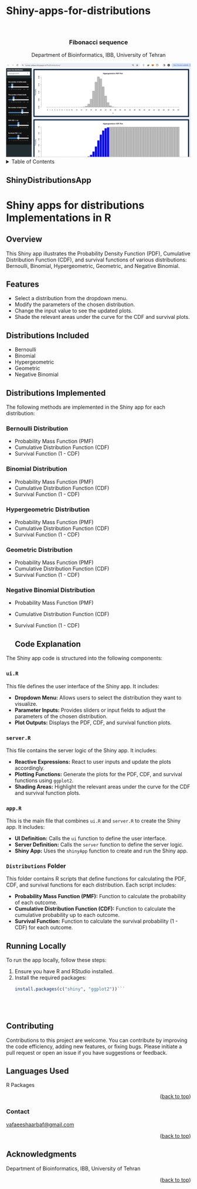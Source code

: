 # Shiny-apps-for-distributions
<!-- Improved compatibility of back to top link: See: https://github.com/othneildrew/Best-README-Template/pull/73 -->
<a name="readme-top"></a>



<!-- PROJECT LOGO -->
<br />
<div align="center">

<h3 align="center">Fibonacci sequence </h3>

  <p align="center">
    Department of Bioinformatics, IBB, University of Tehran
    <br />
  </p>
</div>


<div align="center">
  <img src="Logo.png" alt="Alt text">
</div>

<!-- TABLE OF CONTENTS -->
<details>
  <summary>Table of Contents</summary>
  <ol>
    <li>
      <a href="#Usage">Shiny apps for distributions Link</a>
    </li>
    <li><a href="#Shiny">Shiny apps for distributions Implementations in R</a></li>
    <li><a href="#Overview">Overview</a></li>
    <li><a href="#Features">Features</a></li>
    <li><a href="#Distributions">Distributions Included</a></li>
    <li><a href="#Code_Explanation">Code Explanation</a></li>
    <li><a href="#Languages_Used">Languages Used</a></li>
    <li><a href="#Contact">Contact</a></li>
  </ol>
</details>

<h2 id="Usage >Usage</h2>

Visit the live app at: [ShinyDistributionsApp](https://honey-vafaee.shinyapps.io/PlotDistributions/)


<!-- ABOUT THE PROJECT -->
<h1 id="Shiny"> Shiny apps for distributions Implementations in R</h1>

<h2 id="Overview"> Overview</h2>
This Shiny app illustrates the Probability Density Function (PDF), Cumulative Distribution Function (CDF), and survival functions of various distributions: Bernoulli, Binomial, Hypergeometric, Geometric, and Negative Binomial.

<h2 id="Features"> Features </h2>

- Select a distribution from the dropdown menu.
- Modify the parameters of the chosen distribution.
- Change the input value to see the updated plots.
- Shade the relevant areas under the curve for the CDF and survival plots.

<h2 id="Distributions"> Distributions Included</h2>

- Bernoulli
- Binomial
- Hypergeometric
- Geometric
- Negative Binomial


<h2 id="Distributions"> Distributions Implemented</h2>
The following methods are implemented in the Shiny app for each distribution:

### Bernoulli Distribution
- Probability Mass Function (PMF)
- Cumulative Distribution Function (CDF)
- Survival Function (1 - CDF)

### Binomial Distribution
- Probability Mass Function (PMF)
- Cumulative Distribution Function (CDF)
- Survival Function (1 - CDF)

### Hypergeometric Distribution
- Probability Mass Function (PMF)
- Cumulative Distribution Function (CDF)
- Survival Function (1 - CDF)

### Geometric Distribution
- Probability Mass Function (PMF)
- Cumulative Distribution Function (CDF)
- Survival Function (1 - CDF)

### Negative Binomial Distribution
- Probability Mass Function (PMF)
- Cumulative Distribution Function (CDF)
- Survival Function (1 - CDF)

  
  <h2 id ="Code_Explanation"> Code Explanation</h2>
The Shiny app code is structured into the following components:

### `ui.R`
This file defines the user interface of the Shiny app. It includes:
- **Dropdown Menu:** Allows users to select the distribution they want to visualize.
- **Parameter Inputs:** Provides sliders or input fields to adjust the parameters of the chosen distribution.
- **Plot Outputs:** Displays the PDF, CDF, and survival function plots.

### `server.R`
This file contains the server logic of the Shiny app. It includes:
- **Reactive Expressions:** React to user inputs and update the plots accordingly.
- **Plotting Functions:** Generate the plots for the PDF, CDF, and survival functions using `ggplot2`.
- **Shading Areas:** Highlight the relevant areas under the curve for the CDF and survival function plots.

### `app.R`
This is the main file that combines `ui.R` and `server.R` to create the Shiny app. It includes:
- **UI Definition:** Calls the `ui` function to define the user interface.
- **Server Definition:** Calls the `server` function to define the server logic.
- **Shiny App:** Uses the `shinyApp` function to create and run the Shiny app.

### `Distributions` Folder
This folder contains R scripts that define functions for calculating the PDF, CDF, and survival functions for each distribution. Each script includes:
- **Probability Mass Function (PMF):** Function to calculate the probability of each outcome.
- **Cumulative Distribution Function (CDF):** Function to calculate the cumulative probability up to each outcome.
- **Survival Function:** Function to calculate the survival probability (1 - CDF) for each outcome.


## Running Locally

To run the app locally, follow these steps:

1. Ensure you have R and RStudio installed.
2. Install the required packages:
   ```r
   install.packages(c("shiny", "ggplot2"))```





<h2 id = 'Contributing'>Contributing</h2>
<p>
Contributions to this project are welcome. You can contribute by improving the code efficiency, adding new features, or fixing bugs. Please initiate a pull request or open an issue if you have suggestions or feedback.
</p>
<h2 id="Languages_Used"> Languages Used</h2>
R Packages 
<p align="right">(<a href="#readme-top">back to top</a>)</p>

<!-- CONTACT -->
<h3 id="Contact"> Contact</h3>

vafaeeshaarbaf@gmail.com


<p align="right">(<a href="#readme-top">back to top</a>)</p>



<!-- ACKNOWLEDGMENTS -->
## Acknowledgments

Department of Bioinformatics, IBB, University of Tehran

<p align="right">(<a href="#readme-top">back to top</a>)</p>





<!-- MARKDOWN LINKS & IMAGES -->
<!-- https://www.markdownguide.org/basic-syntax/#reference-style-links -->
[contributors-shield]: https://img.shields.io/github/contributors/github_username/repo_name.svg?style=for-the-badge
[contributors-url]: https://github.com/github_username/repo_name/graphs/contributors
[forks-shield]: https://img.shields.io/github/forks/github_username/repo_name.svg?style=for-the-badge
[forks-url]: https://github.com/github_username/repo_name/network/members
[stars-shield]: https://img.shields.io/github/stars/github_username/repo_name.svg?style=for-the-badge
[stars-url]: https://github.com/github_username/repo_name/stargazers
[issues-shield]: https://img.shields.io/github/issues/github_username/repo_name.svg?style=for-the-badge
[issues-url]: https://github.com/github_username/repo_name/issues
[license-shield]: https://img.shields.io/github/license/github_username/repo_name.svg?style=for-the-badge
[license-url]: https://github.com/github_username/repo_name/blob/master/LICENSE.txt
[linkedin-shield]: https://img.shields.io/badge/-LinkedIn-black.svg?style=for-the-badge&logo=linkedin&colorB=555
[linkedin-url]: https://linkedin.com/in/linkedin_username
[product-screenshot]: images/screenshot.png
[Next.js]: https://img.shields.io/badge/next.js-000000?style=for-the-badge&logo=nextdotjs&logoColor=white
[Next-url]: https://nextjs.org/
[React.js]: https://img.shields.io/badge/React-20232A?style=for-the-badge&logo=react&logoColor=61DAFB
[React-url]: https://reactjs.org/
[Vue.js]: https://img.shields.io/badge/Vue.js-35495E?style=for-the-badge&logo=vuedotjs&logoColor=4FC08D
[Vue-url]: https://vuejs.org/
[Angular.io]: https://img.shields.io/badge/Angular-DD0031?style=for-the-badge&logo=angular&logoColor=white
[Angular-url]: https://angular.io/
[Svelte.dev]: https://img.shields.io/badge/Svelte-4A4A55?style=for-the-badge&logo=svelte&logoColor=FF3E00
[Svelte-url]: https://svelte.dev/
[Laravel.com]: https://img.shields.io/badge/Laravel-FF2D20?style=for-the-badge&logo=laravel&logoColor=white
[Laravel-url]: https://laravel.com
[Bootstrap.com]: https://img.shields.io/badge/Bootstrap-563D7C?style=for-the-badge&logo=bootstrap&logoColor=white
[Bootstrap-url]: https://getbootstrap.com
[JQuery.com]: https://img.shields.io/badge/jQuery-0769AD?style=for-the-badge&logo=jquery&logoColor=white
[JQuery-url]: https://jquery.com
